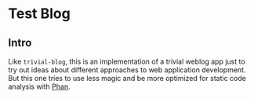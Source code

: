 # Test Blog

## Intro

Like `trivial-blog`, this is an implementation of a trivial weblog app just to try out ideas about different approaches to web application development. But this one tries to use less magic and be more optimized for static code analysis with [Phan](https://github.com/phan/phan/).
